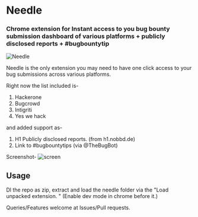 # Needle
### Chrome extension for Instant access to you bug bounty submission dashboard of various platforms + publicly disclosed reports + #bugbountytip

![Needle](https://github.com/humblelad/Needle/blob/master/img/needle.png)

Needle is the only extension you may need to have one click access to your bug submissions across various platforms.

Right now the list included is-
1. Hackerone
2. Bugcrowd
3. Intigriti 
4. Yes we hack

and added support as-
1. H1 Publicly disclosed reports. (from h1.nobbd.de)
2. Link to #bugbountytips (via @TheBugBot)

Screenshot-
![screen](https://github.com/humblelad/Needle/blob/master/img/screen.jpg)

## Usage

Dl the repo as zip, extract and load the needle folder via the "Load unpacked extension. " (Enable dev mode in chrome before it.)

Queries/Features welcome at Issues/Pull requests.
